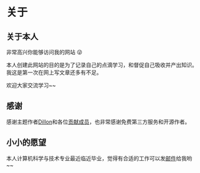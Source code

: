 # 关于


## 关于本人

非常高兴你能够访问我的网站 :stuck_out_tongue_winking_eye:

本人创建此网站的目的是为了记录自己的点滴学习，和督促自己吸收并产出知识。我这是第一次在网上写文章还多有不足。

欢迎大家交流学习~~

## 感谢

感谢主题作者[Dillon](https://dillonzq.com/)和各位[贡献成员](https://github.com/dillonzq/LoveIt/graphs/contributors)，也非常感谢免费第三方服务和开源作者。

## 小小的愿望

本人计算机科学与技术专业最近临近毕业，觉得有合适的工作可以发[邮件](mailto:lcyistm@outlook.com)给我哟~~
